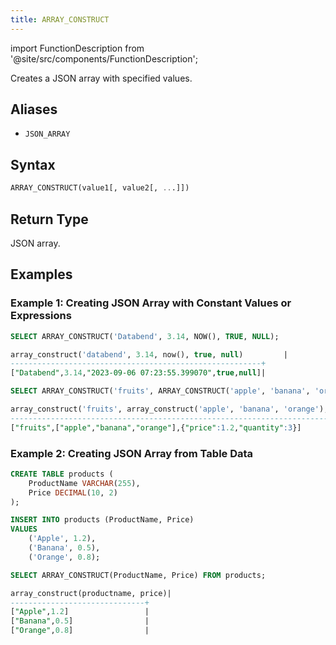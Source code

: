 ```yaml
---
title: ARRAY_CONSTRUCT
---
```

import FunctionDescription from '@site/src/components/FunctionDescription';

<FunctionDescription description="Introduced or updated: v1.2.762"/>

Creates a JSON array with specified values.

## Aliases

- `JSON_ARRAY`

## Syntax

```sql
ARRAY_CONSTRUCT(value1[, value2[, ...]])
```

## Return Type

JSON array.

## Examples

### Example 1: Creating JSON Array with Constant Values or Expressions

```sql
SELECT ARRAY_CONSTRUCT('Databend', 3.14, NOW(), TRUE, NULL);

array_construct('databend', 3.14, now(), true, null)         |
--------------------------------------------------------+
["Databend",3.14,"2023-09-06 07:23:55.399070",true,null]|

SELECT ARRAY_CONSTRUCT('fruits', ARRAY_CONSTRUCT('apple', 'banana', 'orange'), OBJECT_CONSTRUCT('price', 1.2, 'quantity', 3));

array_construct('fruits', array_construct('apple', 'banana', 'orange'), object_construct('price', 1.2, 'quantity', 3))|
-------------------------------------------------------------------------------------------------------+
["fruits",["apple","banana","orange"],{"price":1.2,"quantity":3}]                                      |
```

### Example 2: Creating JSON Array from Table Data

```sql
CREATE TABLE products (
    ProductName VARCHAR(255),
    Price DECIMAL(10, 2)
);

INSERT INTO products (ProductName, Price)
VALUES
    ('Apple', 1.2),
    ('Banana', 0.5),
    ('Orange', 0.8);

SELECT ARRAY_CONSTRUCT(ProductName, Price) FROM products;

array_construct(productname, price)|
------------------------------+
["Apple",1.2]                 |
["Banana",0.5]                |
["Orange",0.8]                |
```